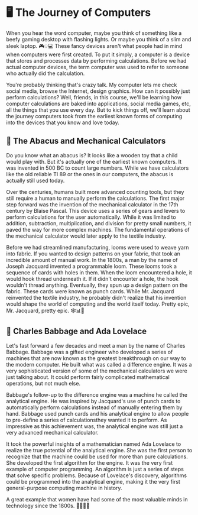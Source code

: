 # 🖥️ The Journey of Computers

When you hear the word computer, maybe you think of something like a beefy gaming desktop with flashing lights. Or maybe you think of a slim and sleek laptop. 🎮💡💻 These fancy devices aren't what people had in mind when computers were first created. To put it simply, a computer is a device that stores and processes data by performing calculations. Before we had actual computer devices, the term computer was used to refer to someone who actually did the calculation.

You're probably thinking that's crazy talk. My computer lets me check social media, browse the Internet, design graphics. How can it possibly just perform calculations? Well, friends, in this course, we'll be learning how computer calculations are baked into applications, social media games, etc, all the things that you use every day. But to kick things off, we'll learn about the journey computers took from the earliest known forms of computing into the devices that you know and love today.

## 🧮 The Abacus and Mechanical Calculators

Do you know what an abacus is? It looks like a wooden toy that a child would play with. But it's actually one of the earliest known computers. It was invented in 500 BC to count large numbers. While we have calculators like the old reliable TI 89 or the ones in our computers, the abacus is actually still used today.

Over the centuries, humans built more advanced counting tools, but they still require a human to manually perform the calculations. The first major step forward was the invention of the mechanical calculator in the 17th century by Blaise Pascal. This device uses a series of gears and levers to perform calculations for the user automatically. While it was limited to addition, subtraction, multiplication, and division for pretty small numbers, it paved the way for more complex machines. The fundamental operations of the mechanical calculator would later apply to the textile industry.

Before we had streamlined manufacturing, looms were used to weave yarn into fabric. If you wanted to design patterns on your fabric, that took an incredible amount of manual work. In the 1800s, a man by the name of Joseph Jacquard invented a programmable loom. These looms took a sequence of cards with holes in them. When the loom encountered a hole, it would hook thread underneath it. If it didn't encounter a hole, the hook wouldn't thread anything. Eventually, they spun up a design pattern on the fabric. These cards were known as punch cards. While Mr. Jacquard reinvented the textile industry, he probably didn't realize that his invention would shape the world of computing and the world itself today. Pretty epic, Mr. Jacquard, pretty epic. 🕸️📊🧵

## 🔬 Charles Babbage and Ada Lovelace

Let's fast forward a few decades and meet a man by the name of Charles Babbage. Babbage was a gifted engineer who developed a series of machines that are now known as the greatest breakthrough on our way to the modern computer. He built what was called a difference engine. It was a very sophisticated version of some of the mechanical calculators we were just talking about. It could perform fairly complicated mathematical operations, but not much else.

Babbage's follow-up to the difference engine was a machine he called the analytical engine. He was inspired by Jacquard's use of punch cards to automatically perform calculations instead of manually entering them by hand. Babbage used punch cards and his analytical engine to allow people to pre-define a series of calculationsthey wanted it to perform. As impressive as this achievement was, the analytical engine was still just a very advanced mechanical calculator.

It took the powerful insights of a mathematician named Ada Lovelace to realize the true potential of the analytical engine. She was the first person to recognize that the machine could be used for more than pure calculations. She developed the first algorithm for the engine. It was the very first example of computer programming. An algorithm is just a series of steps that solve specific problems. Because of Lovelace's discovery, algorithms could be programmed into the analytical engine, making it the very first general-purpose computing machine in history.

A great example that women have had some of the most valuable minds in technology since the 1800s. 👩‍💻💡💪

